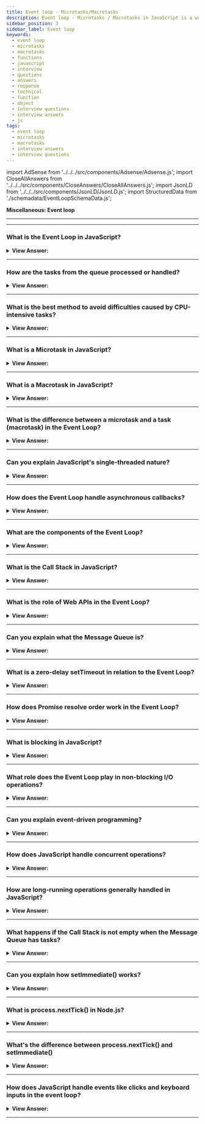 ```yaml
---
title: Event loop - Microtasks/Macrotasks
description: Event loop - Microtasks / Macrotasks in JavaScript is a way to run code asynchronously. The event loop is a programming construct - Interview Questions & Answer
sidebar_position: 3
sidebar_label: Event loop
keywords:
  - event loop
  - microtasks
  - macrotasks
  - functions
  - javascript
  - interview
  - questions
  - answers
  - response
  - technical
  - function
  - object
  - interview questions
  - interview answers
  - js
tags:
  - event loop
  - microtasks
  - macrotasks
  - interview answers
  - interview questions
---
```


import AdSense from '../../../src/components/Adsense/Adsense.js';
import CloseAllAnswers from '../../../src/components/CloseAnswers/CloseAllAnswers.js';
import JsonLD from '../../../src/components/JsonLD/JsonLD.js';
import StructuredData from './schemadata/EventLoopSchemaData.js';

<JsonLD data={StructuredData} />

<head>
  <title>Event loop - Microtasks/Macrotasks | HelloJavaScript.info</title>
</head>

**Miscellaneous: Event loop**

---

<AdSense />

---

<CloseAllAnswers />

### What is the Event Loop in JavaScript?

<details>
  <summary><strong>View Answer:</strong></summary>
  <div>
  <div><strong>Interview Response:</strong> The event loop in the JavaScript engine is a mechanism that manages the execution order of asynchronous events and callbacks. It continuously checks for pending events, executes them, and handles concurrency in the single-threaded environment.
    </div><br />
  <div><strong>Technical Response:</strong> In computer science, the event loop is a programming construct or design pattern that waits for and dispatches events or messages in a program. The event loop concept is quite simple. There is an endless loop where the JavaScript engine waits for tasks, executes them, and then sleeps, waiting for more tasks. The general algorithm of the engine includes simple steps. Where there are tasks execute theme, starting with the oldest task first. Then, sleep until a new task appears, then go to one. That is a formalization of what we see when browsing a page. The JavaScript engine does nothing most of the time, and it only runs if a script/handler/event activates.
    </div><br />
  <div><strong className="codeExample">Diagram:</strong><br /><br />

  <div></div>

<img alt="Event Loop" src="/img/event-loop.gif" /><br /><br />

</div>
  </div>
</details>

---

### How are the tasks from the queue processed or handled?

<details>
  <summary><strong>View Answer:</strong></summary>
  <div>
  <div><strong>Interview Response:</strong> Tasks from the Message Queue are handled by moving them onto the Call Stack for execution when the Call Stack is empty, maintaining JavaScript's non-blocking nature. The tasks from the queue in JavaScript are processed in a first-in-first-out (FIFO) order. The event loop takes tasks from the queue one by one and executes them in sequential order.
    </div><br />
  <div><strong className="codeExample">Diagram:</strong><br /><br />

  <div></div>

<img alt="Callback Queue Event Loop Image" src='/img/callback-queue-event-loop.gif' />

</div>
  </div>
</details>

---

### What is the best method to avoid difficulties caused by CPU-intensive tasks?

<details>
  <summary><strong>View Answer:</strong></summary>
  <div>
  <div><strong>Interview Response:</strong> We can avoid problems by splitting the big task into pieces or chunks. The goal is to split your tasks into smaller chunks to reduce the load on the engine. It should be noted that the engine is limited to the number of tasks it can process within a given time.
    </div><br />
  <div><strong className="codeExample">Code Example:</strong><br /><br />

  <div></div>

```js
let i = 0;

let start = Date.now();

function count() {
  // do a piece of the heavy job (*)
  do {
    i++;
  } while (i % 1e6 != 0);

  if (i == 1e9) {
    console.log('Done in ' + (Date.now() - start) + 'ms');
  } else {
    setTimeout(count); // schedule the new call (**)
  }
}

count();
```

  </div>
  </div>
</details>

---

### What is a Microtask in JavaScript?

<details>
  <summary><strong>View Answer:</strong></summary>
  <div>
  <div><strong>Interview Response:</strong> A Microtask in JavaScript is a short, non-blocking task that's executed between tasks in the Event Loop, typically associated with resolving Promises and mutation observers.
</div><br />
  <div><strong>Technical Response:</strong> Microtasks come solely from our code. Promises usually create them: an execution of .then/catch/finally handler becomes a microtask. Microtasks are used “under the cover” of await, as it is another form of promise handling. There is also a special function `queueMicrotask(func)` that queues func for execution in the microtask queue.<br/> Immediately after every macro task, the engine executes all tasks from the microtask queue before running any other macro tasks or rendering or anything else. All microtasks complete before any other event handling, rendering, or macrotask.
</div><br />
  <div><strong className="codeExample">Code Example:</strong><br /><br />

  <div></div>

```js
// 3rd: console.logs "timeout" - timeout shows last because it is a macrotask.
setTimeout(() => console.log("timeout"));

// 2nd: console.logs "promise" -
// promise shows second, because .then passes through the microtask queue
Promise.resolve()
  .then(() => console.log("promise"));

// 1st: console.logs "code" –
// code shows first because it is a regular synchronous call.
console.log("code");
```

  </div><br />
  <div><strong className="codeExample">Code Example:</strong> Simple Algorithm<br /><br />

  <div></div>

<ol>
  <li>Dequeue and run the oldest task from the macrotask queue (e.g., “script”).</li>
  <li>Execute all microtasks</li>
  <li>While the microtask queue is not empty</li>
  <li>Dequeue and run the oldest microtask.</li>
  <li>Render changes, if any.</li>
  <li>If the macrotask queue is empty, wait till a macrotask appears.</li>
  <li>Go to step 1.</li>
</ol><br />

  </div>
  </div>
</details>

---

### What is a Macrotask in JavaScript?

<details>
  <summary><strong>View Answer:</strong></summary>
  <div>
  <div><strong>Interview Response:</strong> A macrotask in JavaScript refers to a unit of work that is scheduled and executed asynchronously, typically involving I/O operations or rendering updates, using mechanisms like timers or event listeners.
  </div><br />
  <div><strong className="codeExample">Code Example:</strong><br /><br />

  <div></div>

```javascript
console.log("Start");

setTimeout(() => {
  console.log("Inside macrotask");
}, 0);

console.log("End");
```

In this example, the code will output:

```
Start
End
Inside macrotask
```

Even though the setTimeout is set to 0 milliseconds, it still executes asynchronously as a macrotask, allowing other synchronous tasks (like the second console.log) to execute before it.

  </div>
  </div>
</details>

---

### What is the difference between a microtask and a task (macrotask) in the Event Loop?

<details>
  <summary><strong>View Answer:</strong></summary>
  <div>
  <div><strong>Interview Response:</strong> Microtasks and Macrotasks are both tasks in the Event Loop. Microtasks have higher priority and execute between Macro-tasks, often associated with Promise resolutions and mutation observers. Tasks include callbacks from setTimeout, setInterval, and other Web APIs.
  </div>
  </div>
</details>

---

### Can you explain JavaScript's single-threaded nature?

<details>
  <summary><strong>View Answer:</strong></summary>
  <div>
  <div><strong>Interview Response:</strong> JavaScript is single-threaded, means it executes one operation at a time. Despite this, it can handle asynchronous operations via its non-blocking, event-driven model and the Event Loop mechanism.
  </div>
  </div>
</details>

---

### How does the Event Loop handle asynchronous callbacks?

<details>
  <summary><strong>View Answer:</strong></summary>
  <div>
  <div><strong>Interview Response:</strong> The Event Loop moves asynchronous callbacks from the Message Queue to the Call Stack when it's empty, allowing JavaScript to handle asynchronous operations without blocking the main thread.
  </div>
  </div>
</details>

---

### What are the components of the Event Loop?

<details>
  <summary><strong>View Answer:</strong></summary>
  <div>
  <div><strong>Interview Response:</strong> The Event Loop consists of the Call Stack, Web APIs (like timers and AJAX), the Message Queue, and the loop itself.
  </div><br />
  <div><strong className="codeExample">Diagram:</strong><br /><br />

  <div></div>

<img alt="Event Loop" src="/img/event-loop.gif" /><br /><br />

</div>
  </div>
</details>

---

### What is the Call Stack in JavaScript?

<details>
  <summary><strong>View Answer:</strong></summary>
  <div>
  <div><strong>Interview Response:</strong> The Call Stack in JavaScript is a data structure that tracks the execution of function calls. It follows the Last In, First Out (LIFO) principle, enabling function execution tracking.
  </div>
  </div>
</details>

---

### What is the role of Web APIs in the Event Loop?

<details>
  <summary><strong>View Answer:</strong></summary>
  <div>
  <div><strong>Interview Response:</strong> Web APIs, provided by the browser, handle tasks like timeouts or AJAX calls asynchronously, outside the main JavaScript thread, and queue callbacks in the task queue when they are complete.
  </div>
  </div>
</details>

---

### Can you explain what the Message Queue is?

<details>
  <summary><strong>View Answer:</strong></summary>
  <div>
  <div><strong>Interview Response:</strong> The Message Queue in JavaScript stores callbacks from asynchronous operations like events or timeouts, which are processed by the Event Loop when the Call Stack is empty.
  </div>
  </div>
</details>

---

### What is a zero-delay setTimeout in relation to the Event Loop?

<details>
  <summary><strong>View Answer:</strong></summary>
  <div>
  <div><strong>Interview Response:</strong> A zero-delay setTimeout doesn't execute immediately, but rather queues its callback as a macrotask in the Message Queue, to run after current execution context and microtasks finish.
  </div>
  </div>
</details>

---

### How does Promise resolve order work in the Event Loop?

<details>
  <summary><strong>View Answer:</strong></summary>
  <div>
  <div><strong>Interview Response:</strong> Promises resolve after current synchronous code and before next render. In the event loop, promise callbacks (.then/.catch/.finally) run in the microtask queue, after the macro-task queue is empty.
  </div><br />
  <div><strong className="codeExample">Code Example:</strong><br /><br />

  <div></div>

```javascript
console.log('Start');

setTimeout(() => console.log('Timeout 1'), 0);

Promise.resolve().then(() => console.log('Promise 1'));

setTimeout(() => console.log('Timeout 2'), 0);

Promise.resolve().then(() => console.log('Promise 2'));

console.log('End');

// The output will be:
// Start
// End
// Promise 1
// Promise 2
// Timeout 1
// Timeout 2
```

Promises are resolved before timeouts because promise callbacks run in the microtask queue, which is processed before the next run of the macro-task queue (which includes timers).

  </div>
  </div>
</details>

---

### What is blocking in JavaScript?

<details>
  <summary><strong>View Answer:</strong></summary>
  <div>
  <div><strong>Interview Response:</strong> Blocking is when a JavaScript operation prevents further execution until it completes. The Event Loop helps prevent blocking through asynchronous callbacks.
  </div>
  </div>
</details>

---

### What role does the Event Loop play in non-blocking I/O operations?

<details>
  <summary><strong>View Answer:</strong></summary>
  <div>
  <div><strong>Interview Response:</strong> The Event Loop enables non-blocking I/O operations by offloading these tasks, running them asynchronously, and then processing their callbacks once they're complete, without blocking the execution of other code.
  </div>
  </div>
</details>

---

### Can you explain event-driven programming?

<details>
  <summary><strong>View Answer:</strong></summary>
  <div>
  <div><strong>Interview Response:</strong> Event-driven programming is a paradigm where the flow of the program is determined by events like user actions, sensor outputs, or messages from other programs, rather than a pre-defined sequence.
  </div><br/>  
  <div><strong>Technical Response:</strong> Event-driven programming is a programming paradigm that facilitates the creation of software applications that respond to external or internal events in real-time. Instead of following a predetermined sequence of instructions, event-driven programs are designed to react to events triggered by user actions, sensor outputs, or message passing. This approach enables developers to create highly responsive and interactive applications that can adapt to changing circumstances and user inputs, making them particularly well-suited for complex and dynamic systems. By relying on events to drive the program flow, event-driven programming can offer greater flexibility, scalability, and modularity than traditional procedural programming.
  </div><br />
  <div><strong className="codeExample">Code Example:</strong><br /><br />

  <div></div>

```javascript
document.getElementById('myButton').addEventListener('click', function() {
  console.log('Button was clicked!');
});
```

In this code:

**1.** An event listener is attached to a button with the id 'myButton'.
**2.** When the 'click' event is detected (i.e., the user clicks the button), the function is triggered, and an console.log is displayed in the console. This is an example of event-driven programming because the execution of the function is determined by the 'click' event.

  </div>
  </div>

</details>

---

### How does JavaScript handle concurrent operations?

<details>
  <summary><strong>View Answer:</strong></summary>
  <div>
  <div><strong>Interview Response:</strong> JavaScript handles concurrency using an event-driven, non-blocking I/O model. It uses a single-threaded event loop and asynchronous callbacks for potentially blocking operations, allowing concurrent processing.
  </div>
  </div>
</details>

---

### How are long-running operations generally handled in JavaScript?

<details>
  <summary><strong>View Answer:</strong></summary>
  <div>
  <div><strong>Interview Response:</strong> Long-running operations in JavaScript are often handled with asynchronous callbacks, Promises, or async/await syntax to prevent blocking the main thread, allowing other code to run concurrently.
  </div><br />
  <div><strong className="codeExample">Code Example:</strong><br /><br />

  <div></div>

Here's an example of a long-running operation, such as a network request, using the Fetch API and async/await syntax in JavaScript.

```javascript
async function fetchUserData() {
    try {
        const response = await fetch('https://api.example.com/user');
        const data = await response.json();
        console.log(data);
    } catch (error) {
        console.error('Error:', error);
    }
}

fetchUserData();
```

  </div>
  </div>
</details>

---

### What happens if the Call Stack is not empty when the Message Queue has tasks?

<details>
  <summary><strong>View Answer:</strong></summary>
  <div>
  <div><strong>Interview Response:</strong> If the call stack is not empty when the message queue has tasks, those tasks wait. The event loop only pushes tasks from the queue to the stack when the stack is empty.
  </div>
  </div>
</details>

---

### Can you explain how setImmediate() works?

<details>
  <summary><strong>View Answer:</strong></summary>
  <div>
  <div><strong>Interview Response:</strong> `setImmediate()` is a Node.js method that schedules a callback function to be run on the next iteration of the event loop, after I/O events callbacks and before timers set by setTimeout().
  </div><br />
  <div><strong className="codeExample">Code Example:</strong><br /><br />

  <div></div>

Here's a simple example of how `setImmediate()` works in Node.js.

```javascript
console.log('Start');

setImmediate(() => {
    console.log('setImmediate callback');
});

console.log('End');

// Output:
// Start
// End
// setImmediate callback
```

In this example, even though the `setImmediate()` function call appears before the second `console.log()`, its callback function is not run until after all the other code in the current iteration of the event loop has run. Thus, 'End' is logged before 'setImmediate callback'.

  </div>
  </div>
</details>

---

### What is process.nextTick() in Node.js?

<details>
  <summary><strong>View Answer:</strong></summary>
  <div>
  <div><strong>Interview Response:</strong> The `process.nextTick()` is a Node.js method that adds a callback to the "nextTick queue", which is processed after the current operation completes but before the Event Loop continues.
  </div><br />
  <div><strong className="codeExample">Code Example:</strong><br /><br />

  <div></div>

Here's an example of how `process.nextTick()` works in Node.js.

```javascript
console.log('Start');

process.nextTick(() => {
    console.log('nextTick callback');
});

console.log('End');

// Output:
// Start
// End
// nextTick callback
```

In this example, `process.nextTick()` schedules the callback function to be invoked in the next iteration of the event loop, but before any other I/O events or timers fire. Despite its placement after the second `console.log()` statement, the 'nextTick callback' message is logged after 'End'.

  </div>
  </div>
</details>

---

### What's the difference between process.nextTick() and setImmediate()

<details>
  <summary><strong>View Answer:</strong></summary>
  <div>
  <div><strong>Interview Response:</strong> The `process.nextTick()` method executes before the Event Loop continues, while setImmediate() executes on the next iteration of the Event Loop.
  </div>
  </div>
</details>

---

### How does JavaScript handle events like clicks and keyboard inputs in the event loop?

<details>
  <summary><strong>View Answer:</strong></summary>
  <div>
  <div><strong>Interview Response:</strong> JavaScript handles events like clicks and keyboard inputs through event listeners. When these events occur, their callback functions are added to the Message Queue and processed when the Call Stack is empty.
  </div>
  </div>
</details>

---
